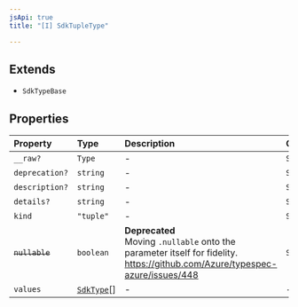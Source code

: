 ```yaml
---
jsApi: true
title: "[I] SdkTupleType"

---
```

## Extends

- `SdkTypeBase`

## Properties

| Property | Type | Description | Overrides | Inherited from |
| :------ | :------ | :------ | :------ | :------ |
| `__raw?` | `Type` | - | `SdkTypeBase.__raw` | `SdkTypeBase.__raw` |
| `deprecation?` | `string` | - | `SdkTypeBase.deprecation` | `SdkTypeBase.deprecation` |
| `description?` | `string` | - | `SdkTypeBase.description` | `SdkTypeBase.description` |
| `details?` | `string` | - | `SdkTypeBase.details` | `SdkTypeBase.details` |
| `kind` | `"tuple"` | - | `SdkTypeBase.kind` | `SdkTypeBase.kind` |
| ~~`nullable`~~ | `boolean` | **Deprecated**<br />Moving `.nullable` onto the parameter itself for fidelity.<br />https://github.com/Azure/typespec-azure/issues/448 | `SdkTypeBase.nullable` | `SdkTypeBase.nullable` |
| `values` | [`SdkType`](../type-aliases/SdkType.md)[] | - | - | - |

